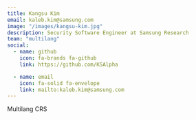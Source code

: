 ```yaml
---
title: Kangsu Kim
email: kaleb.kim@samsung.com
image: "/images/kangsu-kim.jpg"
description: Security Software Engineer at Samsung Research
team: "multilang"
social:
  - name: github
    icon: fa-brands fa-github
    link: https://github.com/KSAlpha

  - name: email
    icon: fa-solid fa-envelope
    link: mailto:kaleb.kim@samsung.com
---
```


Multilang CRS
